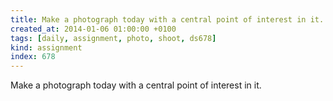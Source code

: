 ```yaml
---
title: Make a photograph today with a central point of interest in it.
created_at: 2014-01-06 01:00:00 +0100
tags: [daily, assignment, photo, shoot, ds678]
kind: assignment
index: 678
---
```


Make a photograph today with a central point of interest in it.
